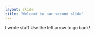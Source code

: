 ```yaml
---
layout: slide
title: "Welcomt to our second slide"
---
```

I wrote stuff
Use the left arrow to go back!
